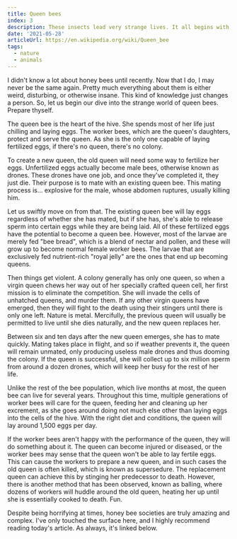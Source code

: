 ```yaml
---
title: Queen bees
index: 3
description: These insects lead very strange lives. It all begins with a battle to the death.
date: '2021-05-28'
articleUrl: https://en.wikipedia.org/wiki/Queen_bee
tags:
  - nature
  - animals
---
```


I didn't know a lot about honey bees until recently. Now that I do, I may never be the same again. Pretty much everything about them is either weird, disturbing, or otherwise insane. This kind of knowledge just changes a person. So, let us begin our dive into the strange world of queen bees. Prepare thyself.

The queen bee is the heart of the hive. She spends most of her life just chilling and laying eggs. The worker bees, which are the queen's daughters, protect and serve the queen. As she is the only one capable of laying fertilized eggs, if there's no queen, there's no colony.

To create a new queen, the old queen will need some way to fertilize her eggs. Unfertilized eggs actually become male bees, otherwise known as drones. These drones have one job, and once they've completed it, they just die. Their purpose is to mate with an existing queen bee. This mating process is... explosive for the male, whose abdomen ruptures, usually killing him.

Let us swiftly move on from that. The existing queen bee will lay eggs regardless of whether she has mated, but if she has, she's able to release sperm into certain eggs while they are being laid. All of these fertilized eggs have the potential to become a queen bee. However, most of the larvae are merely fed "bee bread", which is a blend of nectar and pollen, and these will grow up to become normal female worker bees. The larvae that are exclusively fed nutrient-rich "royal jelly" are the ones that end up becoming queens.

Then things get violent. A colony generally has only one queen, so when a virgin queen chews her way out of her specially crafted queen cell, her first mission is to eliminate the competition. She will invade the cells of unhatched queens, and murder them. If any other virgin queens have emerged, then they will fight to the death using their stingers until there is only one left. Nature is metal. Mercifully, the previous queen will usually be permitted to live until she dies naturally, and the new queen replaces her.

Between six and ten days after the new queen emerges, she has to mate quickly. Mating takes place in flight, and so if weather prevents it, the queen will remain unmated, only producing useless male drones and thus dooming the colony. If the queen is successful, she will collect up to six million sperm from around a dozen drones, which will keep her busy for the rest of her life. 

Unlike the rest of the bee population, which live months at most, the queen bee can live for several years. Throughout this time, multiple generations of worker bees will care for the queen, feeding her and cleaning up her excrement, as she goes around doing not much else other than laying eggs into the cells of the hive. With the right diet and conditions, the queen will lay around 1,500 eggs per day.

If the worker bees aren't happy with the performance of the queen, they will do something about it. The queen can become injured or diseased, or the worker bees may sense that the queen won't be able to lay fertile eggs. This can cause the workers to prepare a new queen, and in such cases the old queen is often killed, which is known as supersedure. The replacement queen can achieve this by stinging her predecessor to death. However, there is another method that has been observed, known as balling, where dozens of workers will huddle around the old queen, heating her up until she is essentially cooked to death. Fun.

Despite being horrifying at times, honey bee societies are truly amazing and complex. I've only touched the surface here, and I highly recommend reading today's article. As always, it's linked below.